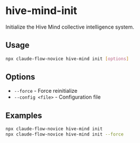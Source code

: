 # hive-mind-init

Initialize the Hive Mind collective intelligence system.

## Usage
```bash
npx claude-flow-novice hive-mind init [options]
```

## Options
- `--force` - Force reinitialize
- `--config <file>` - Configuration file

## Examples
```bash
npx claude-flow-novice hive-mind init
npx claude-flow-novice hive-mind init --force
```
